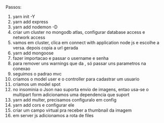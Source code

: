 Passos: 
1) yarn init -Y
2) yarn add express
3) yarn add nodemon -D
4) criar um cluster no mongodb atlas, configurar database access e network access
5) vamos em cluster, clica em connect with application node js e escolhe a versa. depois copia a url gerada
6) yarn add mongoose
7) fazer importacao e passar o username e senha 
8) para remover uns warnings que da , só passar uns parametros na conexao
9) seguimos o padrao mvc
10) criamos o model user e o controller para cadastrar um usuario
11) criamos um model spot
12) no insominia o Json nao suporta envio de imagens, entao usa-se o multipart form
adicionamos uma dependencia que suport
13) yarn add multer, precisamos configuralo em config
14) yarn add cors e configurar ele
15) criar um campo virtual pra receber a thumbnail da imagem
16) em server js adicionamos a rota de files